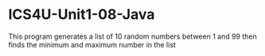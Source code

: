 # ICS4U-Unit1-08-Java
This program generates a list of 10 random numbers between 1 and 99 then finds the minimum and maximum number in the list
